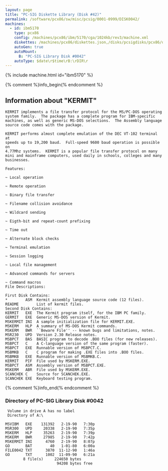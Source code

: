 ```yaml
---
layout: page
title: "PC-SIG Diskette Library (Disk #42)"
permalink: /software/pcx86/sw/misc/pcsig/0001-0999/DISK0042/
machines:
  - id: ibm5170
    type: pcx86
    config: /machines/pcx86/ibm/5170/cga/1024kb/rev3/machine.xml
    diskettes: /machines/pcx86/diskettes.json,/disks/pcsigdisks/pcx86/diskettes.json
    autoGen: true
    autoMount:
      B: "PC-SIG Library Disk #0042"
    autoType: $date\r$time\rB:\rDIR\r
---
```


{% include machine.html id="ibm5170" %}

{% comment %}info_begin{% endcomment %}

## Information about "KERMIT"

    KERMIT implements a file transfer protocol for the MS/PC-DOS operating
    system family.  The package has a complete program for IBM-specific
    machines, as well as generic MS-DOS selections.  The Assembly language
    source code comes with the package.
    
    KERMIT performs almost complete emulation of the DEC VT-102 terminal at
    speeds up to 19,200 baud.  Full-speed 9600 baud operation is possible on
    4.77Mhz systems.  KERMIT is a popular file transfer protocol on many
    mini and mainframe computers, used daily in schools, colleges and many
    businesses.
    
    Features:
    
    ~ Local operation
    
    ~ Remote operation
    
    ~ Binary file transfer
    
    ~ Filename collision avoidance
    
    ~ Wildcard sending
    
    ~ Eigth-bit and repeat-count prefixing
    
    ~ Time out
    
    ~ Alternate block checks
    
    ~ Terminal emulation
    
    ~ Session logging
    
    ~ Local file management
    
    ~ Advanced commands for servers
    
    ~ Command macros
    File Descriptions:
    
    First Disk Contains:
    *        ASM  Kermit assembly language source code (12 files).
    README        List of kermit files.
    Second Disk Contains:
    KERMIT   EXE  The Kermit program itself, for the IBM PC family.
    GERMIT   EXE  Generic MS-DOS version of Kermit.
    MSKERMIT INI  A sample initialization file for KERMIT.EXE.
    MSKERM   HLP  A summary of MS-DOS Kermit commands.
    MSKERM   BWR  ``Beware File'' -- known bugs and limitations, notes.
    MSR230   UPD  Version 2.30 Release notes.
    MSBPCT   BAS  BASIC program to decode .BOO files (for new releases).
    MSBPCT   C    A C-language version of the same program (faster).
    MSBPCT   EXE  Runnable version of MSBPCT.C.
    MSBMKB   C    C program for making .EXE files into .BOO files.
    MSBMKB   EXE  Runnable version of MSBMKB.C.
    KERMIT   PIF  File used by MSKERM.EXE.
    MSBPCT   ASM  Assembly version of MSBPCT.EXE.
    MSKERM   ABR  File used by MSKERM.EXE.
    SCANCHEK C    Source for SCANCHEK.EXE.
    SCANCHEK EXE  Keyboard testing program.
{% comment %}info_end{% endcomment %}


### Directory of PC-SIG Library Disk #0042

     Volume in drive A has no label
     Directory of A:\

    MSVIBM   EXE    131392   2-19-90   7:30p
    MSR300   UPD     20338   2-19-90   7:35p
    MSKERM   HLP     35263   2-19-90   7:39p
    MSKERM   BWR     27985   2-19-90   7:42p
    MSKERMIT INI      4760   2-19-90   8:07p
    GO       BAT        40   1-01-80   6:00a
    FILE0042 TXT      3870  11-12-90   1:46a
    GO       TXT      1002  11-09-90   6:21a
            8 file(s)     224650 bytes
                           94208 bytes free
